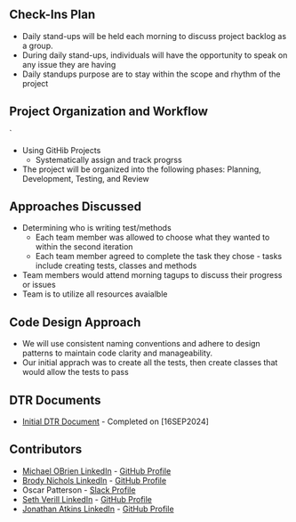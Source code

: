 ## Check-Ins Plan

- Daily stand-ups will be held each morning to discuss project backlog as a group.
- During daily stand-ups, individuals will have the opportunity to speak on any issue they are having
- Daily standups purpose are to stay within the scope and rhythm of the project

## Project Organization and Workflow
`
- Using GitHib Projects
    - Systematically assign and track progrss
- The project will be organized into the following phases: Planning, Development, Testing, and Review

## Approaches Discussed

- Determining who is writing test/methods
    - Each team member was allowed to choose what they wanted to within the second iteration
    - Each team member agreed to complete the task they chose - tasks include creating tests, classes and methods
- Team members would attend morning tagups to discuss their progress or issues
- Team is to utilize all resources avaialble

## Code Design Approach

- We will use consistent naming conventions and adhere to design patterns to maintain code clarity and manageability.
- Our initial apprach was to create all the tests, then create classes that would allow the tests to pass

## DTR Documents

- [Initial DTR Document](https://docs.google.com/document/d/12fh4kkmPvBLDBaC1uzkeOf6Ad5dHzYg0ZLll8TGlCQg/edit) - Completed on [16SEP2024]

## Contributors

- [Michael OBrien LinkedIn](https://www.linkedin.com/in/michaelobrien67/) - [GitHub Profile](https://github.com/Rockrat2008)
- [Brody Nichols LinkedIn](https://www.linkedin.com/in/name2)             - [GitHub Profile](https://github.com/name2)
- Oscar Patterson                                                         - [Slack Profile](https://turingschool.slack.com/team/U07E07H1NVD)
- [Seth Verill LinkedIn](linkedin.com/in/seth-verrill-b26a82328)          - [GitHub Profile](https://github.com/sethverrill)
- [Jonathan Atkins LinkedIn](www.linkedin.com/in/jonathanjatkins)         - [GitHub Profile](https://github.com/Jonathan-Atkins/futbol)
